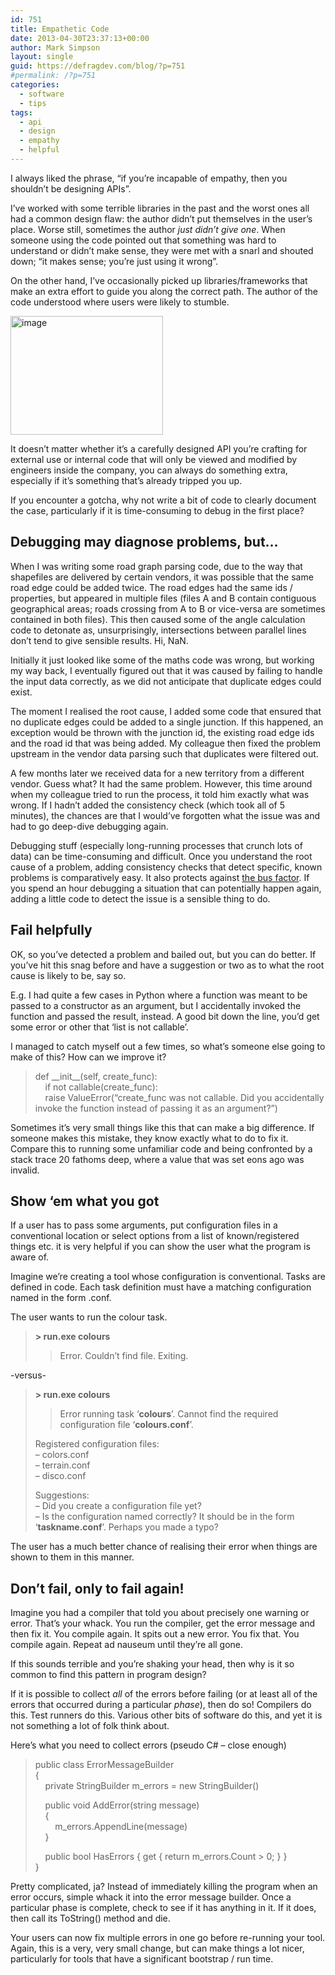 ```yaml
---
id: 751
title: Empathetic Code
date: 2013-04-30T23:37:13+00:00
author: Mark Simpson
layout: single
guid: https://defragdev.com/blog/?p=751
#permalink: /?p=751
categories:
  - software
  - tips
tags:
  - api
  - design
  - empathy
  - helpful
---
```

I always liked the phrase, “if you’re incapable of empathy, then you shouldn’t be designing APIs”.

I’ve worked with some terrible libraries in the past and the worst ones all had a common design flaw: the author didn’t put themselves in the user’s place. Worse still, sometimes the author _just didn’t give one_. When someone using the code pointed out that something was hard to understand or didn’t make sense, they were met with a snarl and shouted down; “it makes sense; you’re just using it wrong”.

On the other hand, I’ve occasionally picked up libraries/frameworks that make an extra effort to guide you along the correct path. The author of the code understood where users were likely to stumble.

[<img title="image" style="border-top: 0px; border-right: 0px; background-image: none; border-bottom: 0px; padding-top: 0px; padding-left: 0px; margin: 0px; border-left: 0px; display: inline; padding-right: 0px" alt="image" src="https://defragdev.com/blog/images/2013/04/image_thumb.png" width="244" height="190" border="0" />](https://defragdev.com/blog/images/2013/04/image.png)

It doesn’t matter whether it’s a carefully designed API you’re crafting for external use or internal code that will only be viewed and modified by engineers inside the company, you can always do something extra, especially if it’s something that’s already tripped you up.

If you encounter a gotcha, why not write a bit of code to clearly document the case, particularly if it is time-consuming to debug in the first place?

<!--more-->

## Debugging may diagnose problems, but…

When I was writing some road graph parsing code, due to the way that shapefiles are delivered by certain vendors, it was possible that the same road edge could be added twice. The road edges had the same ids / properties, but appeared in multiple files (files A and B contain contiguous geographical areas; roads crossing from A to B or vice-versa are sometimes contained in both files). This then caused some of the angle calculation code to detonate as, unsurprisingly, intersections between parallel lines don’t tend to give sensible results. Hi, NaN.

Initially it just looked like some of the maths code was wrong, but working my way back, I eventually figured out that it was caused by failing to handle the input data correctly, as we did not anticipate that duplicate edges could exist.

The moment I realised the root cause, I added some code that ensured that no duplicate edges could be added to a single junction. If this happened, an exception would be thrown with the junction id, the existing road edge ids and the road id that was being added. My colleague then fixed the problem upstream in the vendor data parsing such that duplicates were filtered out.

A few months later we received data for a new territory from a different vendor. Guess what? It had the same problem. However, this time around when my colleague tried to run the process, it told him exactly what was wrong. If I hadn’t added the consistency check (which took all of 5 minutes), the chances are that I would’ve forgotten what the issue was and had to go deep-dive debugging again.

Debugging stuff (especially long-running processes that crunch lots of data) can be time-consuming and difficult. Once you understand the root cause of a problem, adding consistency checks that detect specific, known problems is comparatively easy. It also protects against [the bus factor](https://en.wikipedia.org/wiki/Bus_factor). If you spend an hour debugging a situation that can potentially happen again, adding a little code to detect the issue is a sensible thing to do.

## Fail helpfully

OK, so you’ve detected a problem and bailed out, but you can do better. If you’ve hit this snag before and have a suggestion or two as to what the root cause is likely to be, say so.

E.g. I had quite a few cases in Python where a function was meant to be passed to a constructor as an argument, but I accidentally invoked the function and passed the result, instead. A good bit down the line, you’d get some error or other that ‘list is not callable’.

I managed to catch myself out a few times, so what’s someone else going to make of this? How can we improve it?

> def \_\_init\_\_(self, create_func):  
> &nbsp;&nbsp;&nbsp; if not callable(create_func):  
> &nbsp;&nbsp;&nbsp; raise ValueError(“create_func was not callable. Did you accidentally invoke the function instead of passing it as an argument?”)

Sometimes it’s very small things like this that can make a big difference. If someone makes this mistake, they know exactly what to do to fix it. Compare this to running some unfamiliar code and being confronted by a stack trace 20 fathoms deep, where a value that was set eons ago was invalid.

## Show ‘em what you got

If a user has to pass some arguments, put configuration files in a conventional location or select options from a list of known/registered things etc. it is very helpful if you can show the user what the program is aware of.

Imagine we’re creating a tool whose configuration is conventional. Tasks are defined in code. Each task definition must have a matching configuration named in the form <taskname>.conf.

The user wants to run the colour task.

> **> run.exe colours**
> 
> > Error. Couldn’t find file. Exiting.

-versus-

> **> run.exe colours**
> 
> > Error running task ‘**colours**’. Cannot find the required configuration file ‘**colours.conf**’.&nbsp;
> 
> Registered configuration files:  
> &#8211; colors.conf  
> &#8211; terrain.conf  
> &#8211; disco.conf
> 
> Suggestions:  
> &#8211; Did you create a configuration file yet?  
> &#8211; Is the configuration named correctly? It should be in the form ‘**taskname.conf**’. Perhaps you made a typo?

The user has a much better chance of realising their error when things are shown to them in this manner.

## Don’t fail, only to fail again!

Imagine you had a compiler that told you about precisely one warning or error. That’s your whack. You run the compiler, get the error message and then fix it. You compile again. It spits out a new error. You fix that. You compile again. Repeat ad nauseum until they’re all gone.

If this sounds terrible and you’re shaking your head, then why is it so common to find this pattern in program design?

If it is possible to collect _all_ of the errors before failing (or at least all of the errors that occurred during a particular _phase_), then do so! Compilers do this. Test runners do this. Various other bits of software do this, and yet it is not something a lot of folk think about.

Here’s what you need to collect errors (pseudo C# – close enough)

> public class ErrorMessageBuilder  
> {  
> &nbsp;&nbsp;&nbsp; private StringBuilder m_errors = new StringBuilder()
> 
> &nbsp;&nbsp;&nbsp; public void AddError(string message)  
> &nbsp;&nbsp;&nbsp; {  
> &nbsp;&nbsp;&nbsp;&nbsp;&nbsp;&nbsp;&nbsp; m_errors.AppendLine(message)  
> &nbsp;&nbsp;&nbsp; }
> 
> &nbsp;&nbsp;&nbsp; public bool HasErrors { get { return m_errors.Count > 0; } }  
> }

Pretty complicated, ja? Instead of immediately killing the program when an error occurs, simple whack it into the error message builder. Once a particular phase is complete, check to see if it has anything in it. If it does, then call its ToString() method and die.

Your users can now fix multiple errors in one go before re-running your tool. Again, this is a very, very small change, but can make things a lot nicer, particularly for tools that have a significant bootstrap / run time.